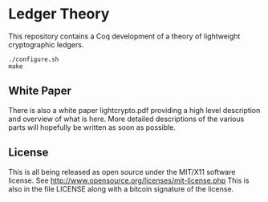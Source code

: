 # Ledger Theory

This repository contains a Coq development of a theory of lightweight cryptographic ledgers.

    ./configure.sh
    make

## White Paper

There is also a white paper lightcrypto.pdf providing a high level description and overview
of what is here. More detailed descriptions of the various parts will hopefully be written as soon as possible.

## License

This is all being released as open source under the MIT/X11 software license.
See http://www.opensource.org/licenses/mit-license.php
This is also in the file LICENSE along with a bitcoin signature of the license.
